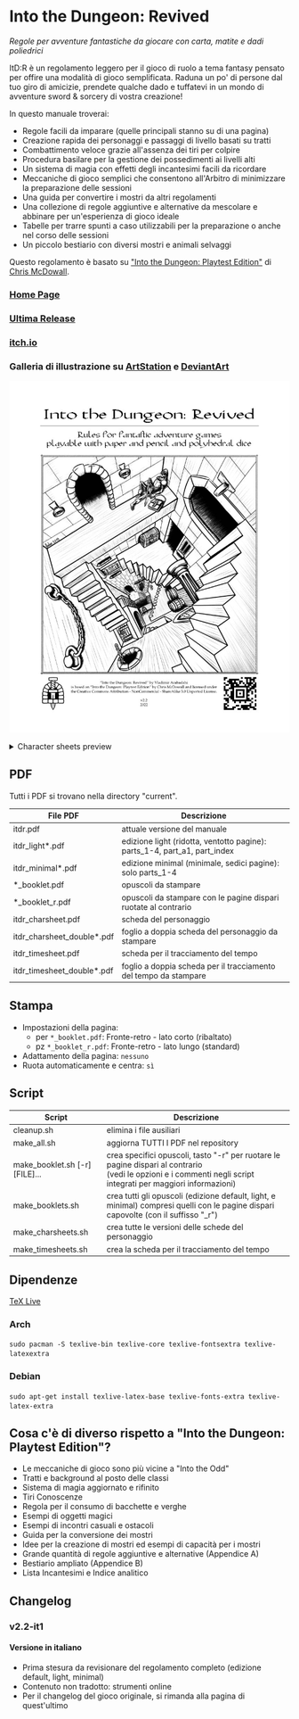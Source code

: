 Into the Dungeon: Revived
=========================

*Regole per avventure fantastiche da giocare con carta, matite e dadi poliedrici*

ItD:R è un regolamento leggero per il gioco di ruolo a tema fantasy pensato per offire una modalità di gioco semplificata. Raduna un po' di persone dal tuo giro di amicizie, prendete qualche dado e tuffatevi in un mondo di avventure sword & sorcery di vostra creazione!

In questo manuale troverai:
* Regole facili da imparare (quelle principali stanno su di una pagina)
* Creazione rapida dei personaggi e passaggi di livello basati su tratti
* Combattimento veloce grazie all'assenza dei tiri per colpire
* Procedura basilare per la gestione dei possedimenti ai livelli alti
* Un sistema di magia con effetti degli incantesimi facili da ricordare
* Meccaniche di gioco semplici che consentono all'Arbitro di minimizzare la preparazione delle sessioni
* Una guida per convertire i mostri da altri regolamenti
* Una collezione di regole aggiuntive e alternative da mescolare e abbinare per un'esperienza di gioco ideale
* Tabelle per trarre spunti a caso utilizzabili per la preparazione o anche nel corso delle sessioni
* Un piccolo bestiario con diversi mostri e animali selvaggi

Questo regolamento è basato su ["Into the Dungeon: Playtest Edition"](https://docs.google.com/file/d/0B6MR1KWIUR9UVVNjeUtvSDZTMUk) di [Chris McDowall](http://www.bastionland.com/).

### [Home Page](https://vladar4.github.io/itdr/)

### [Ultima Release](https://github.com/Vladar4/itdr/releases/latest)

### [itch.io](https://vladar.itch.io/into-the-dungeon-revived)

### Galleria di illustrazione su [ArtStation](https://vladar.artstation.com/projects/zAmRZQ) e [DeviantArt](https://www.deviantart.com/vladar4/gallery/68893105/into-the-dungeon-revived)

![ItD:R cover](cover.jpg)
<details>
  <summary>Character sheets preview</summary>
  <img src="charsheets.jpg" alt="ItD:R charsheets"/>
</details>

PDF
----
Tutti i PDF si trovano nella directory "current".

| File PDF | Descrizione |
|---|---|
| itdr.pdf   | attuale versione del manuale |
| itdr_light\*.pdf | edizione light (ridotta, ventotto pagine): parts_1-4, part_a1, part_index |
| itdr_minimal\*.pdf | edizione minimal (minimale, sedici pagine): solo parts_1-4 |
| \*_booklet.pdf   | opuscoli da stampare   |
| \*_booklet_r.pdf | opuscoli da stampare con le pagine dispari ruotate al contrario |
| itdr_charsheet.pdf | scheda del personaggio |
| itdr_charsheet_double\*.pdf | foglio a doppia scheda del personaggio da stampare |
| itdr_timesheet.pdf | scheda per il tracciamento del tempo |
| itdr_timesheet_double\*.pdf | foglio a doppia scheda per il tracciamento del tempo da stampare |

Stampa
--------
* Impostazioni della pagina:
  * per `*_booklet.pdf`: Fronte-retro - lato corto (ribaltato)
  * pz `*_booklet_r.pdf`: Fronte-retro - lato lungo (standard)
* Adattamento della pagina: `nessuno`
* Ruota automaticamente e centra: `sì`

Script
-------
| Script                         | Descrizione                                                                                                             |
|--------------------------------|---------------------------------------------------------------------------------------------------------------------------|
| cleanup.sh                     | elimina i file ausiliari                                                                                                    |
| make_all.sh                    | aggiorna TUTTI I PDF nel repository                                                                                         |
| make_booklet.sh [-r] [FILE]... | crea specifici opuscoli, tasto "-r" per ruotare le pagine dispari al contrario<br />(vedi le opzioni e i commenti negli script integrati per maggiori informazioni) |
| make_booklets.sh               | crea tutti gli opuscoli (edizione default, light, e minimal) compresi quelli con le pagine dispari capovolte (con il suffisso "_r")              |
| make_charsheets.sh             | crea tutte le versioni delle schede del personaggio
| make_timesheets.sh             | crea la scheda per il tracciamento del tempo                                                                                           |

Dipendenze
------------
[TeX Live](https://www.tug.org/texlive/)

### Arch
`sudo pacman -S texlive-bin texlive-core texlive-fontsextra texlive-latexextra`

### Debian
`sudo apt-get install texlive-latex-base texlive-fonts-extra texlive-latex-extra`


Cosa c'è di diverso rispetto a "Into the Dungeon: Playtest Edition"?
------------------------------------------------------------

* Le meccaniche di gioco sono più vicine a "Into the Odd"
* Tratti e background al posto delle classi
* Sistema di magia aggiornato e rifinito
* Tiri Conoscenze
* Regola per il consumo di bacchette e verghe
* Esempi di oggetti magici
* Esempi di incontri casuali e ostacoli
* Guida per la conversione dei mostri
* Idee per la creazione di mostri ed esempi di capacità per i mostri
* Grande quantità di regole aggiuntive e alternative (Appendice A)
* Bestiario ampliato (Appendice B)
* Lista Incantesimi e Indice analitico

Changelog
---------

### v2.2-it1

#### Versione in italiano
* Prima stesura da revisionare del regolamento completo (edizione default, light, minimal)
* Contenuto non tradotto: strumenti online
* Per il changelog del gioco originale, si rimanda alla pagina di quest'ultimo
